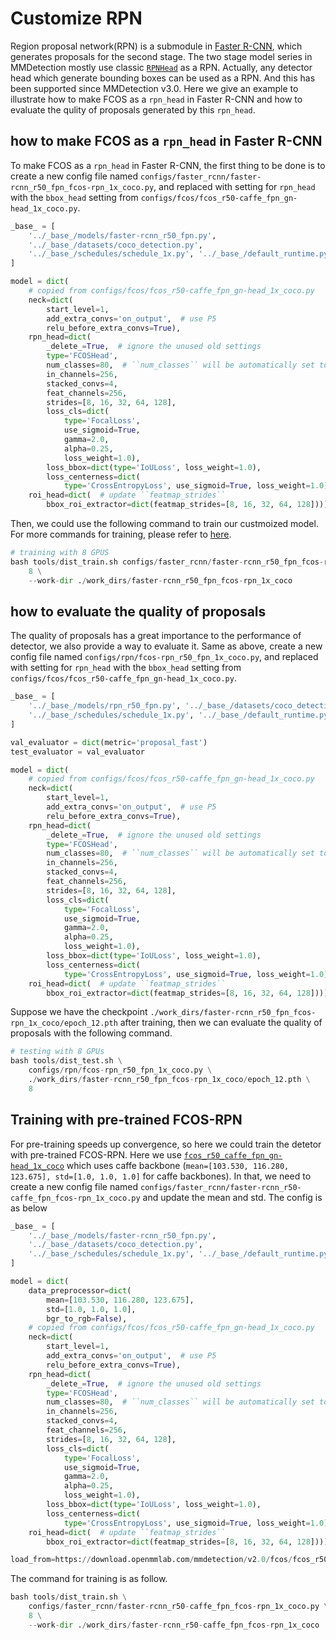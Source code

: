 # Customize RPN

Region proposal network(RPN) is a submodule in [Faster R-CNN](https://arxiv.org/abs/1506.01497), which generates proposals for the second stage. The two stage model series in MMDetection mostly use classic [`RPNHead`](https://github.com/open-mmlab/mmdetection/blob/dev-3.x/mmdet/models/dense_heads/rpn_head.py) as a RPN. Actually, any detector head which generate bounding boxes can be used as a RPN. And this has been supported since MMDetection v3.0. Here we give an example to illustrate how to make FCOS as a `rpn_head` in Faster R-CNN and how to evaluate the qulity of proposals generated by this `rpn_head`.

## how to make FCOS as a `rpn_head` in Faster R-CNN

To make FCOS as a `rpn_head` in Faster R-CNN, the first thing to be done is to create a new config file named `configs/faster_rcnn/faster-rcnn_r50_fpn_fcos-rpn_1x_coco.py`, and replaced with setting for `rpn_head` with the `bbox_head` setting from `configs/fcos/fcos_r50-caffe_fpn_gn-head_1x_coco.py`.

```python
_base_ = [
    '../_base_/models/faster-rcnn_r50_fpn.py',
    '../_base_/datasets/coco_detection.py',
    '../_base_/schedules/schedule_1x.py', '../_base_/default_runtime.py'
]

model = dict(
    # copied from configs/fcos/fcos_r50-caffe_fpn_gn-head_1x_coco.py
    neck=dict(
        start_level=1,
        add_extra_convs='on_output',  # use P5
        relu_before_extra_convs=True),
    rpn_head=dict(
        _delete_=True,  # ignore the unused old settings
        type='FCOSHead',
        num_classes=80,  # ``num_classes`` will be automatically set to 1
        in_channels=256,
        stacked_convs=4,
        feat_channels=256,
        strides=[8, 16, 32, 64, 128],
        loss_cls=dict(
            type='FocalLoss',
            use_sigmoid=True,
            gamma=2.0,
            alpha=0.25,
            loss_weight=1.0),
        loss_bbox=dict(type='IoULoss', loss_weight=1.0),
        loss_centerness=dict(
            type='CrossEntropyLoss', use_sigmoid=True, loss_weight=1.0)),
    roi_head=dict(  # update ``featmap_strides``
        bbox_roi_extractor=dict(featmap_strides=[8, 16, 32, 64, 128])))

```

Then, we could use the following command to train our custmoized model. For more commands for training, please refer to [here](https://github.com/open-mmlab/mmdetection/blob/dev-3.x/docs/en/1_exist_data_model.md).

```python
# training with 8 GPUS
bash tools/dist_train.sh configs/faster_rcnn/faster-rcnn_r50_fpn_fcos-rpn_1x_coco.py \
    8 \
    --work-dir ./work_dirs/faster-rcnn_r50_fpn_fcos-rpn_1x_coco
```

## how to evaluate the quality of proposals

The quality of proposals has a great importance to the performance of detector, we also provide a way to evaluate it. Same as above, create a new config file named `configs/rpn/fcos-rpn_r50_fpn_1x_coco.py`, and replaced with setting for `rpn_head` with the `bbox_head` setting from `configs/fcos/fcos_r50-caffe_fpn_gn-head_1x_coco.py`.

```python
_base_ = [
    '../_base_/models/rpn_r50_fpn.py', '../_base_/datasets/coco_detection.py',
    '../_base_/schedules/schedule_1x.py', '../_base_/default_runtime.py'
]

val_evaluator = dict(metric='proposal_fast')
test_evaluator = val_evaluator

model = dict(
    # copied from configs/fcos/fcos_r50-caffe_fpn_gn-head_1x_coco.py
    neck=dict(
        start_level=1,
        add_extra_convs='on_output',  # use P5
        relu_before_extra_convs=True),
    rpn_head=dict(
        _delete_=True,  # ignore the unused old settings
        type='FCOSHead',
        num_classes=80,  # ``num_classes`` will be automatically set to 1
        in_channels=256,
        stacked_convs=4,
        feat_channels=256,
        strides=[8, 16, 32, 64, 128],
        loss_cls=dict(
            type='FocalLoss',
            use_sigmoid=True,
            gamma=2.0,
            alpha=0.25,
            loss_weight=1.0),
        loss_bbox=dict(type='IoULoss', loss_weight=1.0),
        loss_centerness=dict(
            type='CrossEntropyLoss', use_sigmoid=True, loss_weight=1.0)),
    roi_head=dict(  # update ``featmap_strides``
        bbox_roi_extractor=dict(featmap_strides=[8, 16, 32, 64, 128])))

```

Suppose we have the checkpoint `./work_dirs/faster-rcnn_r50_fpn_fcos-rpn_1x_coco/epoch_12.pth` after training, then we can evaluate the quality of proposals with the following command.

```python
# testing with 8 GPUs
bash tools/dist_test.sh \
    configs/rpn/fcos-rpn_r50_fpn_1x_coco.py \
    ./work_dirs/faster-rcnn_r50_fpn_fcos-rpn_1x_coco/epoch_12.pth \
    8
```

## Training with pre-trained FCOS-RPN

For pre-training speeds up convergence, so here we could train the detetor with pre-trained FCOS-RPN. Here we use [`fcos_r50_caffe_fpn_gn-head_1x_coco`](https://download.openmmlab.com/mmdetection/v2.0/fcos/fcos_r50_caffe_fpn_gn-head_1x_coco/fcos_r50_caffe_fpn_gn-head_1x_coco-821213aa.pth) which uses caffe backbone (`mean=[103.530, 116.280, 123.675], std=[1.0, 1.0, 1.0]` for caffe backbones). In that, we need to create a new config file named `configs/faster_rcnn/faster-rcnn_r50-caffe_fpn_fcos-rpn_1x_coco.py` and update the mean and std. The config is as below

```python
_base_ = [
    '../_base_/models/faster-rcnn_r50_fpn.py',
    '../_base_/datasets/coco_detection.py',
    '../_base_/schedules/schedule_1x.py', '../_base_/default_runtime.py'
]

model = dict(
    data_preprocessor=dict(
        mean=[103.530, 116.280, 123.675],
        std=[1.0, 1.0, 1.0],
        bgr_to_rgb=False),
    # copied from configs/fcos/fcos_r50-caffe_fpn_gn-head_1x_coco.py
    neck=dict(
        start_level=1,
        add_extra_convs='on_output',  # use P5
        relu_before_extra_convs=True),
    rpn_head=dict(
        _delete_=True,  # ignore the unused old settings
        type='FCOSHead',
        num_classes=80,  # ``num_classes`` will be automatically set to 1
        in_channels=256,
        stacked_convs=4,
        feat_channels=256,
        strides=[8, 16, 32, 64, 128],
        loss_cls=dict(
            type='FocalLoss',
            use_sigmoid=True,
            gamma=2.0,
            alpha=0.25,
            loss_weight=1.0),
        loss_bbox=dict(type='IoULoss', loss_weight=1.0),
        loss_centerness=dict(
            type='CrossEntropyLoss', use_sigmoid=True, loss_weight=1.0)),
    roi_head=dict(  # update ``featmap_strides``
        bbox_roi_extractor=dict(featmap_strides=[8, 16, 32, 64, 128])))

load_from=https://download.openmmlab.com/mmdetection/v2.0/fcos/fcos_r50_caffe_fpn_gn-head_1x_coco/fcos_r50_caffe_fpn_gn-head_1x_coco-821213aa.pth
```

The command for training is as follow.

```python
bash tools/dist_train.sh \
    configs/faster_rcnn/faster-rcnn_r50-caffe_fpn_fcos-rpn_1x_coco.py \
    8 \
    --work-dir ./work_dirs/faster-rcnn_r50-caffe_fpn_fcos-rpn_1x_coco
```

